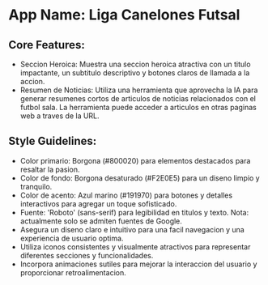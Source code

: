 # **App Name**: Liga Canelones Futsal

## Core Features:

- Seccion Heroica: Muestra una seccion heroica atractiva con un titulo impactante, un subtitulo descriptivo y botones claros de llamada a la accion.
- Resumen de Noticias: Utiliza una herramienta que aprovecha la IA para generar resumenes cortos de articulos de noticias relacionados con el futbol sala. La herramienta puede acceder a articulos en otras paginas web a traves de la URL.

## Style Guidelines:

- Color primario: Borgona (#800020) para elementos destacados para resaltar la pasion.
- Color de fondo: Borgona desaturado (#F2E0E5) para un diseno limpio y tranquilo.
- Color de acento: Azul marino (#191970) para botones y detalles interactivos para agregar un toque sofisticado.
- Fuente: 'Roboto' (sans-serif) para legibilidad en titulos y texto. Nota: actualmente solo se admiten fuentes de Google.
- Asegura un diseno claro e intuitivo para una facil navegacion y una experiencia de usuario optima.
- Utiliza iconos consistentes y visualmente atractivos para representar diferentes secciones y funcionalidades.
- Incorpora animaciones sutiles para mejorar la interaccion del usuario y proporcionar retroalimentacion.